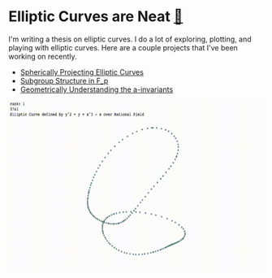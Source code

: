 

# Elliptic Curves are Neat [🍵](https://ctesta01.github.io/thesis-blog/)

I'm writing a thesis on elliptic curves. I do a lot of exploring, plotting, and
playing with elliptic curves. Here are a couple projects that I've been working on recently. 

- [Spherically Projecting Elliptic Curves]()
- [Subgroup Structure in F_p]()
- [Geometrically Understanding the a-invariants]()

<p> </p>

![A spherical projection of Elliptic Curve 37a1](https://github.com/ctesta01/thesis-blog/blob/master/images/Spherical%2037a1%20Spinning.gif?raw=true)
